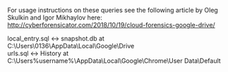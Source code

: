 For usage instructions on these queries see the following article by Oleg Skulkin and Igor Mikhaylov here:  
http://cyberforensicator.com/2018/10/19/cloud-forensics-google-drive/  

local_entry.sql <-> snapshot.db at C:\Users\0136\AppData\Local\Google\Drive  
urls.sql <-> History at C:\Users\%username%\AppData\Local\Google\Chrome\User Data\Default
